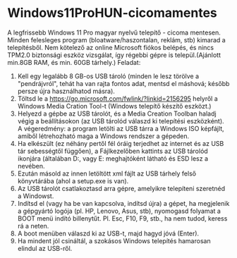 # Windows11ProHUN-cicomamentes
A legfrissebb Windows 11 Pro magyar nyelvű telepítő - cicoma mentesen.
Minden felesleges program (bloatware/haszontalan, reklám, stb) kimarad a telepítésből.
Nem kötelező az online Microsoft fiókos belépés, és nincs TPM2.0 biztonsági eszköz vizsgálat, így régebbi gépre is települ.(Ajánlott min.8GB RAM, és min. 60GB tárhely.)
Feladat:
1. Kell egy legalább 8 GB-os USB tároló (minden le lesz törölve a "pendrájvról", tehát ha van rajta fontos adat, mentsd el máshová; később persze újra használhatod másra).
2. Töltsd le a https://go.microsoft.com/fwlink/?linkid=2156295 helyről a Windows Media Cration Tool-t (Windows telepítő készítő eszközt.)
3. Helyezd a gépbe az USB tárolót,  és a Media Creation Toolban haladj végig a beállításokon (az USB tárolód válaszd ki telepítési eszközként). A végeredmény: a program letölti az USB tárra a Windows ISO képfájlt, amiből létrehozható maga a Windows rendszer a gépeden.
4. Ha elkészült (ez néhány pertől fél óráig terjedhet az internet és az USB tár sebességtől függően), a Fájlkezelőben kattints az USB tárolód ikonjára (általában D:, vagy E: meghajtóként látható és ESD lesz a nevében.
5. Ezután másold az innen letöltött xml fájlt az USB tárhely felső könyvtárába (ahol a setup.exe is van).
6. Az USB tárolót csatlakoztasd arra gépre, amelyikre telepíteni szeretnéd a Windowst.
7. Indítsd el (vagy ha be van kapcsolva, indítsd újra) a gépet, ha megjelenik a gépgyártó logója (pl. HP, Lenovo, Asus, stb), nyomogasd folyamat a BOOT menü indító billenytűt. Pl. Esc, F10, F9, stb., ha nem tudod, keress rá a neten.
8. A boot menüben válaszd ki az USB-t, majd hagyd jóvá (Enter).
9. Ha mindent jól csináltál, a szokásos Windows telepítés hamarosan elindul az USB-ről.
